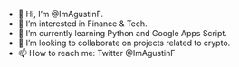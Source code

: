 - 👋  Hi, I’m @ImAgustinF.
- 👀  I’m interested in Finance & Tech.
- 🌱  I’m currently learning Python and Google Apps Script.
- 💞️  I’m looking to collaborate on projects related to crypto.
- 📫  How to reach me: Twitter @ImAgustinF

<!---
ImAgustinF/ImAgustinF is a ✨ special ✨ repository because its `README.md` (this file) appears on your GitHub profile.
You can click the Preview link to take a look at your changes.
--->
